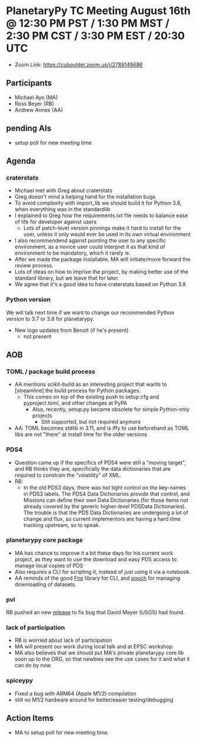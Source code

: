 # PlanetaryPy TC Meeting August 16th @ 12:30 PM PST / 1:30 PM MST / 2:30 PM CST / 3:30 PM EST / 20:30 UTC

* Zoom Link: https://cuboulder.zoom.us/j/2789149686

## Participants

* Michael Aye (MA)
* Ross Beyer (RB)
* Andrew Annex (AA)

## pending AIs
* setup poll for new meeting time

## Agenda

### craterstats

* Michael met with Greg about craterstats
* Greg doesn't mind a helping hand for the installation bugs
* To avoid complexity with import_lib we should build it for Python 3.8, when everything was in the standardlib
* I explained to Greg how the requirements.txt file needs to balance ease of life for developer against users
  * Lots of patch-level version pinnings make it hard to install for the user, unless it only would ever be used in its own virtual environment
* I also recommendend against pointing the user to any specific environment, as a novice user could interpret it as that kind of environment to be mandatory, which it rarely is.
* After we made the package installable, MA will initiate/move forward the review process.
* Lots of ideas on how to imprive the project, by making better use of the standard library, but we leave that for later.
* We agree that it's a good idea to have craterstats based on Python 3.8

### Python version

We will talk next time if we want to change our recommended Python version to 3.7 or 3.8 for planetarypy.


* New logo updates from Benoit (if he's present)
  * not present
 
## AOB

### TOML / package build process
* AA mentions scikit-build as an interesting project that wants to [streamline] the build process for Python packages.
  * This comes on top of the existing push to setup.cfg and pyproject.toml, and other changes at PyPA
    * Also, recently, setup.py became obsolete for simple Python-only projects
      * Still supported, but not required anymore 
* AA: TOML becomes stdlib in 3.11, and is iffy to use beforehand as TOML libs are not "there" at install time for the older versions

### PDS4
* Question came up if the specifics of PDS4 were still a "moving target", and RB thinks they are, specifically the data dictionaries that are required to constrain the "volatility" of XML.
* RB:
  * In the old PDS3 days, there was not tight control on the key-names in PDS3 labels. The PDS4 Data Dictionaries provide that control, and Missions can define their own Data Dictionaries (for those items not already covered by the generic higher-level PDSData Dictionaries). The trouble is that the PDS Data Dictionaries are undergoing a lot of change and flux, so current implementors are having a hard time tracking upstream, so to speak.
  
### planetarypy core package
* MA has chance to improve it a bit these days for his current work project, as they want to use the download and easy PDS access to manage local copies of PDS
* Also requires a CLI for scripting it, instead of just using it via a notebook.
* AA reminds of the good [Fire](https://github.com/google/python-fire/blob/master/docs/guide.md) library for CLI, and [pooch](https://www.fatiando.org/pooch/latest/) for managing downloading of datasets.

### pvl
RB pushed an new [release](https://github.com/planetarypy/pvl/releases/tag/v1.3.2) to fix bug that David Meyer (USGS) had found.

### lack of participation 
* RB is worried about lack of participation
* MA will present our work during local talk and at EPSC workshop
* MA also believes that we should put MA's private planetarypy core lib soon up to the ORG, so that newbies see the use cases for it and what it can do by now.

### spiceypy
* Fixed a bug with ARM64 (Apple M1/2) compilation
* still no M1/2 hardware around for better/easier testing/debugging

## Action Items
* MA to setup poll for new meeting time.

